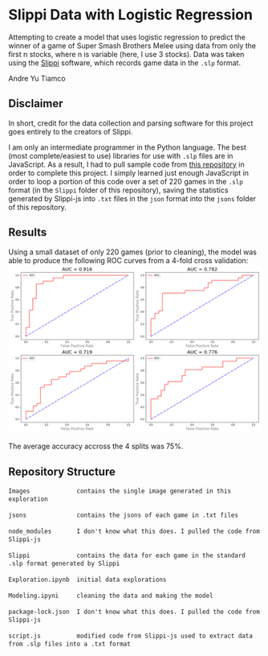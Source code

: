 # Slippi Data with Logistic Regression
Attempting to create a model that uses logistic regression to predict the winner of a game of Super Smash Brothers Melee using data from only the first n stocks, where n is variable (here, I use 3 stocks). Data was taken using the [Slippi](https://slippi.gg/) software, which records game data in the `.slp` format.

Andre Yu Tiamco

## Disclaimer
In short, credit for the data collection and parsing software for this project goes entirely to the creators of Slippi.

I am only an intermediate programmer in the Python language. The best (most complete/easiest to use) libraries for use with `.slp` files are in JavaScript. As a result, I had to pull sample code from [this repository](https://github.com/project-slippi/slippi-js) in order to complete this project. I simply learned just enough JavaScript in order to loop a portion of this code over a set of 220 games in the `.slp` format (in the `Slippi` folder of this repository), saving the statistics generated by Slippi-js into `.txt` files in the `json` format into the `jsons` folder of this repository.
## Results
Using a small dataset of only 220 games (prior to cleaning), the model was able to produce the following ROC curves from a 4-fold cross validation:
![](Images/AUC_curves.png)  

The average accuracy accross the 4 splits was 75%.

## Repository Structure
```
Images             contains the single image generated in this exploration

jsons              contains the jsons of each game in .txt files

node_modules       I don't know what this does. I pulled the code from Slippi-js

Slippi             contains the data for each game in the standard .slp format generated by Slippi

Exploration.ipynb  initial data explorations

Modeling.ipyni     cleaning the data and making the model

package-lock.json  I don't know what this does. I pulled the code from Slippi-js

script.js          modified code from Slippi-js used to extract data from .slp files into a .txt format
